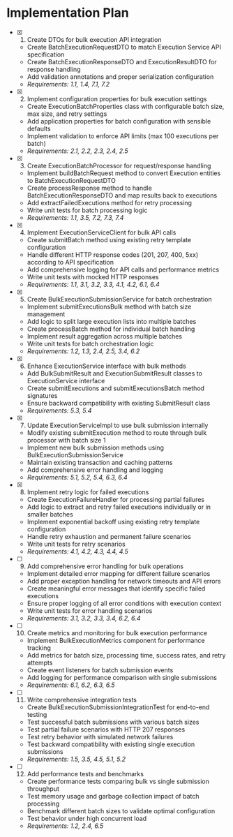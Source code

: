 # Implementation Plan

- [x] 1. Create DTOs for bulk execution API integration
  - Create BatchExecutionRequestDTO to match Execution Service API specification
  - Create BatchExecutionResponseDTO and ExecutionResultDTO for response handling
  - Add validation annotations and proper serialization configuration
  - _Requirements: 1.1, 1.4, 7.1, 7.2_

- [x] 2. Implement configuration properties for bulk execution settings
  - Create ExecutionBatchProperties class with configurable batch size, max size, and retry settings
  - Add application properties for batch configuration with sensible defaults
  - Implement validation to enforce API limits (max 100 executions per batch)
  - _Requirements: 2.1, 2.2, 2.3, 2.4, 2.5_

- [x] 3. Create ExecutionBatchProcessor for request/response handling
  - Implement buildBatchRequest method to convert Execution entities to BatchExecutionRequestDTO
  - Create processResponse method to handle BatchExecutionResponseDTO and map results back to executions
  - Add extractFailedExecutions method for retry processing
  - Write unit tests for batch processing logic
  - _Requirements: 1.1, 3.5, 7.2, 7.3, 7.4_

- [x] 4. Implement ExecutionServiceClient for bulk API calls
  - Create submitBatch method using existing retry template configuration
  - Handle different HTTP response codes (201, 207, 400, 5xx) according to API specification
  - Add comprehensive logging for API calls and performance metrics
  - Write unit tests with mocked HTTP responses
  - _Requirements: 1.1, 3.1, 3.2, 3.3, 4.1, 4.2, 6.1, 6.4_

- [x] 5. Create BulkExecutionSubmissionService for batch orchestration
  - Implement submitExecutionsBulk method with batch size management
  - Add logic to split large execution lists into multiple batches
  - Create processBatch method for individual batch handling
  - Implement result aggregation across multiple batches
  - Write unit tests for batch orchestration logic
  - _Requirements: 1.2, 1.3, 2.4, 2.5, 3.4, 6.2_

- [x] 6. Enhance ExecutionService interface with bulk methods
  - Add BulkSubmitResult and ExecutionSubmitResult classes to ExecutionService interface
  - Create submitExecutions and submitExecutionsBatch method signatures
  - Ensure backward compatibility with existing SubmitResult class
  - _Requirements: 5.3, 5.4_

- [x] 7. Update ExecutionServiceImpl to use bulk submission internally
  - Modify existing submitExecution method to route through bulk processor with batch size 1
  - Implement new bulk submission methods using BulkExecutionSubmissionService
  - Maintain existing transaction and caching patterns
  - Add comprehensive error handling and logging
  - _Requirements: 5.1, 5.2, 5.4, 6.3, 6.4_

- [x] 8. Implement retry logic for failed executions
  - Create ExecutionFailureHandler for processing partial failures
  - Add logic to extract and retry failed executions individually or in smaller batches
  - Implement exponential backoff using existing retry template configuration
  - Handle retry exhaustion and permanent failure scenarios
  - Write unit tests for retry scenarios
  - _Requirements: 4.1, 4.2, 4.3, 4.4, 4.5_

- [ ] 9. Add comprehensive error handling for bulk operations
  - Implement detailed error mapping for different failure scenarios
  - Add proper exception handling for network timeouts and API errors
  - Create meaningful error messages that identify specific failed executions
  - Ensure proper logging of all error conditions with execution context
  - Write unit tests for error handling scenarios
  - _Requirements: 3.1, 3.2, 3.3, 3.4, 6.2, 6.4_

- [ ] 10. Create metrics and monitoring for bulk execution performance
  - Implement BulkExecutionMetrics component for performance tracking
  - Add metrics for batch size, processing time, success rates, and retry attempts
  - Create event listeners for batch submission events
  - Add logging for performance comparison with single submissions
  - _Requirements: 6.1, 6.2, 6.3, 6.5_

- [ ] 11. Write comprehensive integration tests
  - Create BulkExecutionSubmissionIntegrationTest for end-to-end testing
  - Test successful batch submissions with various batch sizes
  - Test partial failure scenarios with HTTP 207 responses
  - Test retry behavior with simulated network failures
  - Test backward compatibility with existing single execution submissions
  - _Requirements: 1.5, 3.5, 4.5, 5.1, 5.2_

- [ ] 12. Add performance tests and benchmarks
  - Create performance tests comparing bulk vs single submission throughput
  - Test memory usage and garbage collection impact of batch processing
  - Benchmark different batch sizes to validate optimal configuration
  - Test behavior under high concurrent load
  - _Requirements: 1.2, 2.4, 6.5_